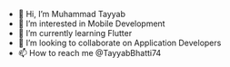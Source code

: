 - 👋 Hi, I’m Muhammad Tayyab
- 👀 I’m interested in Mobile Development 
- 🌱 I’m currently learning Flutter
- 💞️ I’m looking to collaborate on Application Developers
- 📫 How to reach me @TayyabBhatti74

<!---
TayyabBhatti74/TayyabBhatti74 is a ✨ special ✨ repository because its `README.md` (this file) appears on your GitHub profile.
You can click the Preview link to take a look at your changes.
--->
